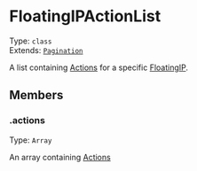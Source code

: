 # FloatingIPActionList

Type: `class`<br>
Extends: [`Pagination`](pagination.md)

A list containing [Actions](action.md) for a specific [FloatingIP](floatingip.md).

## Members

### .actions

Type: `Array`

An array containing [Actions](action.md)